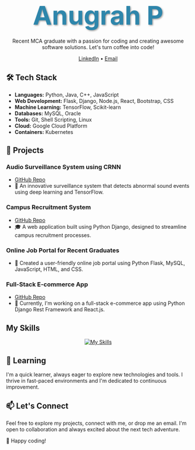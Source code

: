 

<h1 align="center">
  <span style="font-size: 2.5em; font-weight: bold; color: #2E86AB; text-shadow: 2px 2px 4px rgba(0, 0, 0, 0.4);"> Anugrah P</span>
</h1>
<p align="center">Recent MCA graduate with a passion for coding and creating awesome software solutions. Let's turn coffee into code!</p>

<p align="center">
  <a href="https://www.linkedin.com/in/anugrahprathap/">LinkedIn</a> •
  <a href="mailto:anugrahprathap@gmail.com">Email</a>
</p>



## 🛠️ Tech Stack

- **Languages:** Python, Java, C++, JavaScript
- **Web Development:** Flask, Django, Node.js, React, Bootstrap, CSS
- **Machine Learning:** TensorFlow, Scikit-learn
- **Databases:** MySQL, Oracle
- **Tools:** Git, Shell Scripting, Linux
- **Cloud:** Google Cloud Platform
- **Containers:** Kubernetes

## 💼 Projects

### Audio Surveillance System using CRNN
- [GitHub Repo](https://github.com/anugrahprathap/Audio-Surveillance)
- 🎵 An innovative surveillance system that detects abnormal sound events using deep learning and TensorFlow.

### Campus Recruitment System
- [GitHub Repo](https://github.com/anugrahprathap/campus-recruitment-app)
- 🎓 A web application built using Python Django, designed to streamline campus recruitment processes.

### Online Job Portal for Recent Graduates
- 🎉 Created a user-friendly online job portal using Python Flask, MySQL, JavaScript, HTML, and CSS.

### Full-Stack E-commerce App
- [GitHub Repo](https://github.com/anugrahprathap/DjangoReactEcommerce)
- 🛒 Currently, I'm working on a full-stack e-commerce app using Python Django Rest Framework and React.js.

## My Skills
<p align="center">
  <a href="https://skillicons.dev/icons?i=python,java,js,c,cpp,nodejs,django,flask,react,tensorflow,linux,bash,postman,gcp,jenkins,kubernetes,docker,mysql,sqlite,git,github,css,bootstrap,materialui,html,powershell&perline=13">
    <img src="https://skillicons.dev/icons?i=python,java,js,c,cpp,nodejs,django,flask,react,tensorflow,linux,bash,postman,gcp,jenkins,kubernetes,docker,mysql,sqlite,git,github,css,bootstrap,materialui,html,powershell&perline=13" alt="My Skills" />
  </a>
</p>



## 🌱 Learning

I'm a quick learner, always eager to explore new technologies and tools. I thrive in fast-paced environments and I'm dedicated to continuous improvement.

## 📫 Let's Connect

Feel free to explore my projects, connect with me, or drop me an email. I'm open to collaboration and always excited about the next tech adventure.

🚀 Happy coding!

